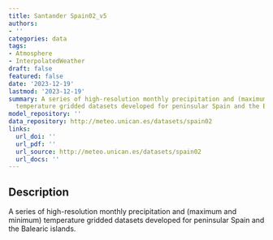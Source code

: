 ```yaml
---
title: Santander Spain02_v5
authors:
- ''
categories: data
tags:
- Atmosphere
- InterpolatedWeather
draft: false
featured: false
date: '2023-12-19'
lastmod: '2023-12-19'
summary: A series of high-resolution monthly precipitation and (maximum and minimum)
  temperature gridded datasets developed for peninsular Spain and the Balearic islands.
model_repository: ''
data_repository: http://meteo.unican.es/datasets/spain02
links:
  url_doi: ''
  url_pdf: ''
  url_source: http://meteo.unican.es/datasets/spain02
  url_docs: ''
---
```


## Description

A series of high-resolution monthly precipitation and (maximum and minimum) temperature gridded datasets developed for peninsular Spain and the Balearic islands.

